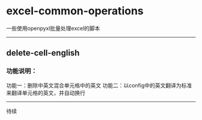 <!--
 * @Author: WangYuRan
 * @Date: 2021-01-14 14:49:26
 * @LastEditors: WangYuRan
 * @LastEditTime: 2021-01-14 14:54:07
 * @Description: 描述
 * @FilePath: \undefinedd:\pyPro\excel-common-operations\README.md
-->
# excel-common-operations
一些使用openpyxl批量处理excel的脚本

---
## delete-cell-english

### 功能说明：
功能一：删除中英文混合单元格中的英文
功能二：以config中的英文翻译为标准来翻译单元格的英文，并自动换行

---
待续


